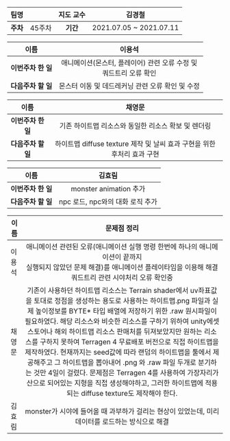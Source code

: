 |   팀명   |        | 지도 교수 |         김경철          |
| :------: | :----: | :-------: | :---------------------: |
| **주차** | 45주차 | **기간**  | 2021.07.05 ~ 2021.07.11 |

|        이름        |                            이용석                            |
| :----------------: | :----------------------------------------------------------: |
| **이번주차 한 일** | 애니메이션(몬스터, 플레이어) 관련 오류 수정 및 <br /> 쿼드트리 오류 확인 |
| **다음주차 할 일** |       몬스터 이동 및 데드레커닝 관련 오류 확인 및 수정       |

|        이름        |                            채영문                            |
| :----------------: | :----------------------------------------------------------: |
| **이번주차 한 일** |     기존 하이트맵 리소스와 동일한 리소스 확보 및 렌더링      |
| **다음주차 할 일** | 하이트맵 diffuse texture 제작 및 날씨 효과 구현을 위한 후처리 효과 구현 |

|        이름        |              김효림              |
| :----------------: | :------------------------------: |
| **이번주차 한 일** |      monster animation 추가      |
| **다음주차 할 일** | npc 로드, npc와의 대화 로직 추가 |

| 이름   |                         문제점 정리                          |
| ------ | :----------------------------------------------------------: |
| 이용석 | 애니메이션 관련된 오류(애니메이션 실행 명령 한번에 하나의 애니메이션이 끝까지<br /> 실행되지 않았던 문제 해결)를 애니메이션 플레이타임을 이용해 해결 <br /> 쿼드트리 관련 시야처리 오류 확인중 |
| 채영문 | 기존이 사용하던 하이트맵 리소스는 Terrain shader에서 uv좌표값을 토대로 정점을 생성하는 용도로 사용하는 하이트맵.png 파일과 실제 높이정보를 BYTE* 타입 배열에 저장하기 위한 .raw 원시파일이 필요하였다. 해당 리소스와 비슷한 리소스를 구하기 위하여 unity에셋 스토어나 해외 하이트맵 리소스 판매처를 뒤져보았지만 원하는 리소스를 구하지 못하여 Terragen 4 무료배포 버전으로 직접 하이트맵을 제작하였다. 현재까지는 seed값에 따라 랜덤의 하이트맵을 툴에서 제공해주고 그 하이트맵을 뽑아내어 .png 와 .raw 파일 두개로 분기하는 것만 4일이 걸렸다. 문제점은 Terragen 4를 사용하여 가장자리가 산으로 되어있는 지형을 직접 생성해야하고, 그러한 하이트맵에 적용되는 diffuse texture도 제작해야 한다. |
| 김효림 | monster가 시야에 들어올 때 과부하가 걸리는 현상이 있었는데, 미리 데이터를 로드하는 방식으로 해결 |

